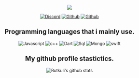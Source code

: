 <p align="center">
  <a href="https://tcno.co/">
    <img src="https://i.imgur.com/M2Uhzyn.png"></a>
</p>
<p align="center">
    <a href="https://discordapp.com/users/749998774566387742">
   <img alt="Discord" src="https://img.shields.io/badge/Discord-Rutkuli%230304-7289DA?style=for-the-badge&logo=discord&logoColor=7289DA&logoWidth=20&labelColor=000'"></a>  
  <a href="https://github.com/rutkuli">
   <img alt="Github" src="https://img.shields.io/github/followers/Rutkuli?color=1DA1F2&logo=github&label=Followers&style=for-the-badge"></a>   
   <a href="https://rutkuli.github.io/">
   <img alt="Github" src="https://img.shields.io/website?label=rutkuli.github.io&style=for-the-badge&url=https://rutkuli.github.io/"></a> 
</p>


<h2 align="center">Programming languages that i mainly use.</h2>
<p align="center">
  <img alt="Javascript" src="https://img.shields.io/badge/-JavaScript-090909?style=for-the-badge&logo=JavaScript&logoColor=E9D54D"></a> 
  <img alt="c++" src="https://img.shields.io/badge/-C++-090909?style=for-the-badge&logo=C%2b%2b&logoColor=6296CC"></a> 
  <img alt="Dart" src="https://img.shields.io/badge/-Dart-090909?style=for-the-badge&logo=dart&logoColor=097CDB"></a>    
  <img alt="Sql" src="https://img.shields.io/badge/-Sql-090909?style=for-the-badge&logo=mysql&logoColor=00648B"></a> 
  <img alt="Mongo" src="https://img.shields.io/badge/-MongoDB-090909?style=for-the-badge&logo=MongoDB&logoColor=00648B"></a> 
  <img alt="swift" src="https://img.shields.io/badge/-Swift-090909?style=for-the-badge&logo=Swift&logoColor=00648B"></a> 
</p>

<h2 align="center">My github profile stastictics.</h2>
<p align="center">
  <img align="center" src="https://github-readme-stats.vercel.app/api?username=rutkuli&&show_icons=true&title_color=ffffff&icon_color=bb2acf&text_color=daf7dc&bg_color=151515" alt="Rutkuli's github stats"/>
<br />

</pre> 

<!--
**rutkuli/rutkuli** is a ✨ _special_ ✨ repository because its `README.md` (this file) appears on your GitHub profile.


